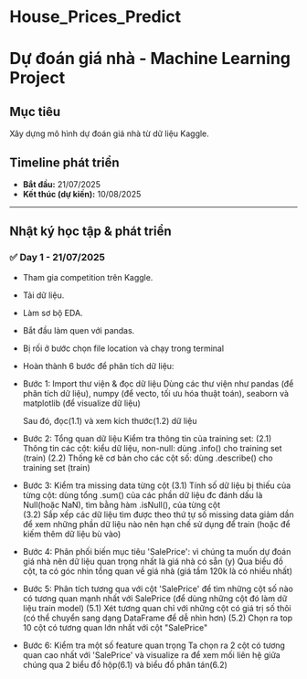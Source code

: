 # House_Prices_Predict

# Dự đoán giá nhà - Machine Learning Project

## Mục tiêu
Xây dựng mô hình dự đoán giá nhà từ dữ liệu Kaggle.

## Timeline phát triển
- **Bắt đầu:** 21/07/2025
- **Kết thúc (dự kiến):** 10/08/2025

---

## Nhật ký học tập & phát triển

### ✅ Day 1 - 21/07/2025
- Tham gia competition trên Kaggle.
- Tải dữ liệu.
- Làm sơ bộ EDA.
- Bắt đầu làm quen với pandas.
- Bị rối ở bước chọn file location và chạy trong terminal

- Hoàn thành 6 bước để phân tích dữ liệu:
+ Bước 1: Import thư viện & đọc dữ liệu
    Dùng các thư viện như pandas (để phân tích dữ liệu), numpy (để vecto, tối ưu hóa thuật toán), seaborn và matplotlib (để visualize dữ liệu)

    Sau đó, đọc(1.1) và xem kích thước(1.2) dữ liệu

+ Bước 2: Tổng quan dữ liệu
    Kiểm tra thông tin của training set:
        (2.1) Thông tin các cột: kiểu dữ liệu, non-null: dùng .info() cho training set (train)
        (2.2) Thống kê cơ bản cho các cột số: dùng .describe() cho training set (train)

+ Bước 3: Kiểm tra missing data từng cột 
    (3.1) Tính số dữ liệu bị thiếu của từng cột: dùng tổng .sum() của các phần dữ liệu đc đánh dấu là Null(hoặc NaN), tìm bằng hàm .isNull(), của từng cột   
    (3.2) Sắp xếp các dữ liệu tìm được theo thứ tự số missing data giảm dần để xem những phần dữ liệu nào nên hạn chế sử dụng để train (hoặc để kiếm thêm dữ liệu bù vào)

+ Bước 4: Phân phối biến mục tiêu 'SalePrice': vì chúng ta muốn dự đoán giá nhà nên dữ liệu quan trọng nhất là giá nhà có sẵn (y)
    Qua biểu đồ cột, ta có góc nhìn tổng quan về giá nhà (giá tầm 120k là có nhiều nhất)

+ Bước 5: Phân tích tương qua với cột 'SalePrice' để tìm những cột số nào có tương quan mạnh nhất với SalePrice (để dùng những cột đó làm dữ liệu train model)
    (5.1) Xét tương quan chỉ với những cột có giá trị số thôi (có thể chuyển sang dạng DataFrame để dễ nhìn hơn)
    (5.2) Chọn ra top 10 cột có tương quan lớn nhất với cột "SalePrice"

+ Bước 6: Kiểm tra một số feature quan trọng
    Ta chọn ra 2 cột có tương quan cao nhất với 'SalePrice' và visualize ra để xem mối liên hệ giữa chúng qua 2 biểu đồ hộp(6.1) và biểu đồ phân tán(6.2)
